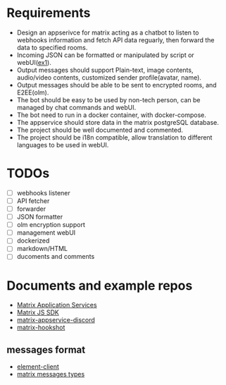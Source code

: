 # Requirements
- Design an appserivce for matrix acting as a chatbot to listen to webhooks information and fetch API data reguarly, then forward the data to specified rooms.
- Incoming JSON can be formatted or manipulated by script or webUI([ex1](./ex1.md)).
- Output messages should support Plain-text, image contents, audio/video contents, customized sender profile(avatar, name).
- Output messages should be able to be sent to encrypted rooms, and E2EE(olm).
- The bot should be easy to be used by non-tech person, can be managed by chat commands and webUI.
- The bot need to run in a docker container, with docker-compose. 
- The appservice should store data in the matrix postgreSQL database.
- The project should be well documented and commented.
- The project should be i18n compatible, allow translation to different languages to be used in webUI.

# TODOs
- [ ] webhooks listener
- [ ] API fetcher
- [ ] forwarder
- [ ] JSON formatter
- [ ] olm encryption support
- [ ] management webUI
- [ ] dockerized
- [ ] markdown/HTML
- [ ] ducoments and comments

# Documents and example repos
- [Matrix Application Services](https://matrix.org/docs/guides/application-services)
- [Matrix JS SDK](https://matrix.org/docs/guides/usage-of-the-matrix-js-sdk)
- [matrix-appservice-discord](https://github.com/Half-Shot/matrix-appservice-discord)
- [matrix-hookshot](https://github.com/Half-Shot/matrix-hookshot)
## messages format
- [element-client](https://its.h-da.io/element-docs/en/messaging/formatting/)
- [matrix messages types](https://spec.matrix.org/v1.2/client-server-api/#mroommessage-msgtypes)
